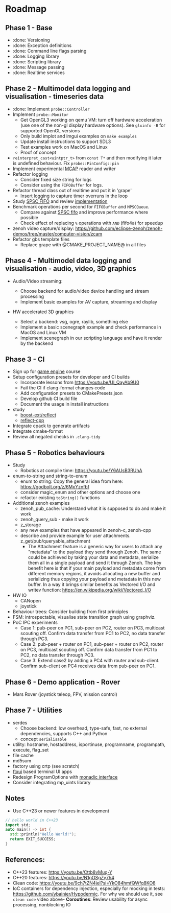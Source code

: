 # Roadmap

## Phase 1 - Base

- :done: Versioning
- :done: Exception definitions
- :done: Command line flags parsing
- :done: Logging library
- :done: Scripting library
- :done: Message passing
- :done: Realtime services  

## Phase 2 - Multimodel data logging and visualisation - timeseries data

- :done: Implement `probe::Controller`
- Implement `probe::Monitor`
  - Get OpenGL3 working on qemu VM: turn off hardware acceleration (use one of the non-gl display hardware options). See `glxinfo -B` for supported OpenGL versions
  - Only build implot and imgui examples on `make examples`
  - Update install instructions to support SDL3
  - Test examples work on MacOS and Linux
  - Proof of concept
- `reinterpret_cast<uintptr_t>` from `const T*` and then modifying it later is undefined behaviour. Fix `probe::PinConfig::pin`
- Implement experimental [MCAP](https://github.com/foxglove/mcap/tree/main/cpp) reader and writer
- Refactor logging
  - Consider fixed size string for logs 
  - Consider using the `FIFOBuffer` for logs.
- Refactor thread class out of realtime and put it in 'grape'
  - Insert logging to capture timer overruns in the loop
- Study [SPSC FIFO](https://youtu.be/K3P_Lmq6pw0) and review [implementation](https://github.com/CharlesFrasch/cppcon2023)
- Benchmark operations per second for `FIFOBuffer` and `MPSCQueue`. 
  - Compare against [SPSC fifo](https://github.com/CharlesFrasch/cppcon2023) and improve performance where possible
  - Check effect of replacing `%` operations with `AND` (fifo4a) for speedup 
- zenoh video capture/display: https://github.com/eclipse-zenoh/zenoh-demos/tree/master/computer-vision/zcam
- Refactor gbs template files
  - Replace grape with @CMAKE_PROJECT_NAME@ in all files

## Phase 4 - Multimodel data logging and visualisation - audio, video, 3D graphics

- Audio/Video streaming:
  - Choose backend for audio/video device handling and stream processing
  - Implement basic examples for AV capture, streaming and display

- HW accelerated 3D graphics
  - Select a backend: vsg, ogre, raylib, something else
  - Implement a basic scenegraph example and check performance in MacOS and Linux VM
  - Implement scenegraph in our scripting language and have it render by the backend

## Phase 3 - CI

- Sign up for [game engine](https://pikuma.com/courses/cpp-2d-game-engine-development) course
- Setup configuration presets for developer and CI builds
  - Incorporate lessons from https://youtu.be/UI_QayAb9U0
  - Fail the CI if clang-format changes code
  - Add configuration presets to CMakePresets.json
  - Develop github CI build file
  - Document the usage in install instructions
- study
  - [boost-ext/reflect](https://github.com/boost-ext/reflect)
  - [reflect-cpp](https://github.com/getml/reflect-cpp)
- Integrate cpack to generate artifacts 
- Integrate cmake-format
- Review all negated checks in `.clang-tidy`

## Phase 5 - Robotics behaviours

- Study
  - Robotics at compile time: https://youtu.be/Y6AUsB3RUhA
- enum-to-string and string-to-enum
  - enum to string: Copy the general idea from here: <https://godbolt.org/z/6MxYznfbf>
  - consider magic_enum and other options and choose one
  - refactor existing `toString()` functions
- Additional zenoh examples
  - zenoh_pub_cache: Understand what it is supposed to do and make it work
  - zenoh_query_sub - make it work
  - z_storage
  - any new examples that have appeared in zenoh-c, zenoh-cpp
  - describe and provide example for user attachments. z_get/pub/queryable_attachment
    - The Attachment feature is a generic way for users to attach any "metadata" to the payload they send through Zenoh. The same could be achieved by taking your data and metadata, serialize them all in a single payload and send it through Zenoh. The key benefit here is that if your main payload and metadata come from different memory regions, it avoids allocating a new buffer and serializing thus copying your payload and metadata in this new buffer. In a way it brings similar benefits as Vectored I/O and writev function: https://en.wikipedia.org/wiki/Vectored_I/O
- HW IO
  - CANopen
  - joystick
- Behaviour trees: Consider building from first principles
- FSM: introspectable, visualise state transition graph using graphviz.
- PoC IPC experiments
  - Case 1: pub-peer on PC1, sub-peer on PC2, router on PC3, multicast scouting off. Confirm data transfer from PC1 to PC2, no data transfer through PC3.
  - Case 2: pub-peer + router on PC1, sub-peer + router on PC2, router on PC3, multicast scouting off. Confirm data transfer from PC1 to PC2, no data transfer through PC3.
  - Case 3: Extend case2 by adding a PC4 with router and sub-client. Confirm sub-client on PC4 receives data from pub-peer on PC1.

## Phase 6 - Demo application - Rover

- Mars Rover (joystick teleop, FPV, mission control)

## Phase 7 - Utilities

- serdes
  - Choose backend: low overhead, type-safe, fast, no external dependencies, supports C++ and Python
  - concept `serialisable`
- utility: hostname, hostaddress, isportinuse, programname, programpath, execute, flag_set
- file cache
- md5sum
- factory using crtp (see scratch)
- [ftxui](https://github.com/ArthurSonzogni/FTXUI) based terminal UI apps
- Redesign ProgramOptions with [monadic interface](https://youtu.be/kZ8rbhGgtv4)
- Consider integrating mp_uints library

## Notes

- Use C++23 or newer features in development

```c++
// hello world in C++23
import std;
auto main() -> int {
  std::println("Hello World!");
  return EXIT_SUCCESS;
}
```

## References:

- C++23 features: <https://youtu.be/Cttb8vMuq-Y>
- C++20 features: <https://youtu.be/N1gOSgZy7h4>
- Clean code: <https://youtu.be/9ch7tZN4jeI?si=YkO84hmfQWfq8KO8>
- IoC containers for dependency injection, especially for mocking in tests: <https://github.com/ybainier/Hypodermic>. For why we should use it, see `clean code` video above- **Coroutines**: Review usability for async processing, nonblocking IO
